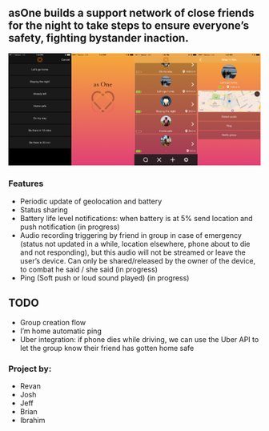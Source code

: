 
## asOne builds a support network of close friends for the night to take steps to ensure everyone’s safety, fighting bystander inaction.

![screenshots](/screens.jpg?raw=true)

### Features
   - Periodic update of geolocation and battery
   - Status sharing
   - Battery life level notifications: when battery is at 5% send location and push notification (in progress)
   - Audio recording triggering by friend in group in case of emergency (status not updated in a while, location elsewhere, phone about to die and not responding), but this audio will not be streamed or leave the user’s device. Can only be shared/released by the owner of the device, to combat he said / she said (in progress)
   - Ping (Soft push or loud sound played) (in progress)

## TODO
   - Group creation flow
   - I’m home automatic ping 
   - Uber integration: if phone dies while driving, we can use the Uber API to let the group know their friend has gotten home safe 



### Project by: 
+ Revan 
+ Josh 
+ Jeff
+ Brian
+ Ibrahim 

